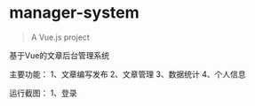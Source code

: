 # manager-system

> A Vue.js project

基于Vue的文章后台管理系统

主要功能：
1、文章编写发布
2、文章管理
3、数据统计
4、个人信息


运行截图：
1、登录

